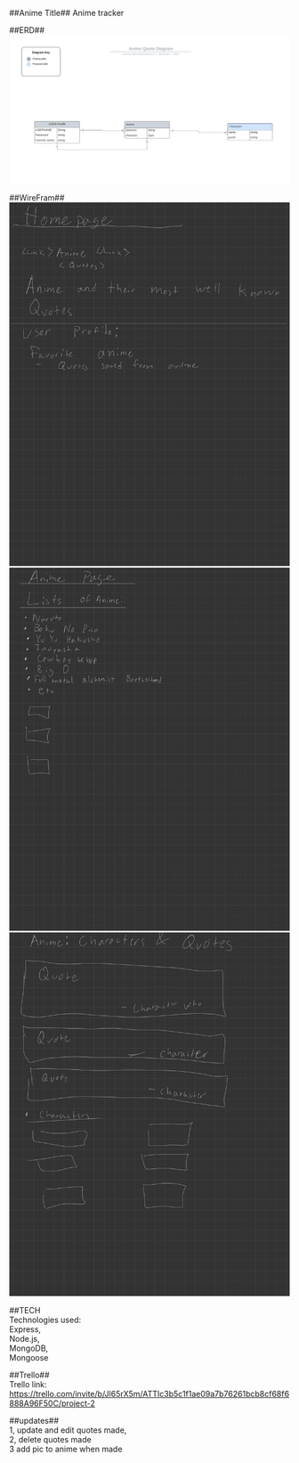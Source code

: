 ##Anime Title##
Anime tracker

##ERD##
![ERDanime](public/images/ERDanime.png)

 ##WireFram##
 ![page1](public/images/page1.jpg)
 ![page2](public/images/page2.jpg)
 ![page3](public/images/page3.jpg)


##TECH <br>
Technologies used:<br>
Express, <br>Node.js,<br> MongoDB,<br>Mongoose

##Trello##<br>
Trello link:<br>
https://trello.com/invite/b/Jl65rX5m/ATTIc3b5c1f1ae09a7b76261bcb8cf68f6888A96F50C/project-2

##updates##<br>
1, update and edit quotes made,<br>
2, delete quotes made<br>
3 add pic to anime when made
